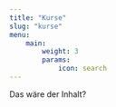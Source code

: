 ```yaml
---
title: "Kurse"
slug: "kurse"
menu:
    main:
        weight: 3
        params: 
            icon: search
---
```

Das wäre der Inhalt?